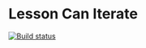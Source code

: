 # Lesson Can Iterate
[![Build status](https://ci.appveyor.com/api/projects/status/48d97tkskay4mbtp?svg=true)](https://ci.appveyor.com/project/igrkirillov/lesson-team-generator)